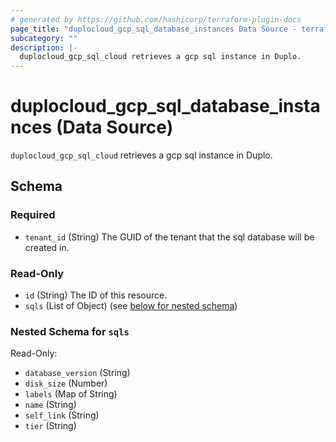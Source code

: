 ```yaml
---
# generated by https://github.com/hashicorp/terraform-plugin-docs
page_title: "duplocloud_gcp_sql_database_instances Data Source - terraform-provider-duplocloud"
subcategory: ""
description: |-
  duplocloud_gcp_sql_cloud retrieves a gcp sql instance in Duplo.
---
```


# duplocloud_gcp_sql_database_instances (Data Source)

`duplocloud_gcp_sql_cloud` retrieves a gcp sql instance in Duplo.



<!-- schema generated by tfplugindocs -->
## Schema

### Required

- `tenant_id` (String) The GUID of the tenant that the sql database will be created in.

### Read-Only

- `id` (String) The ID of this resource.
- `sqls` (List of Object) (see [below for nested schema](#nestedatt--sqls))

<a id="nestedatt--sqls"></a>
### Nested Schema for `sqls`

Read-Only:

- `database_version` (String)
- `disk_size` (Number)
- `labels` (Map of String)
- `name` (String)
- `self_link` (String)
- `tier` (String)
